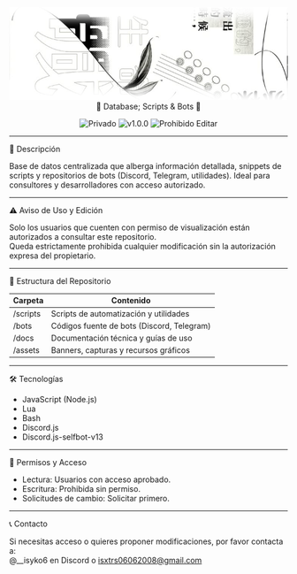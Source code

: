 <p align="center">
  <img src="https://raw.githubusercontent.com/SyKO6/sql/refs/heads/main/assets/banner.png" alt="Banner Database" width="800"/>
  💾 Database; Scripts & Bots 💾
</p>

<p align="center">
  <img src="https://img.shields.io/badge/status-Privado-ff69b4" alt="Privado">
  <img src="https://img.shields.io/badge/version-1.0.0-green" alt="v1.0.0">
  <img src="https://img.shields.io/badge/licencia-Prohibido%20Editar-red" alt="Prohibido Editar">
</p>

---

🚀 Descripción

Base de datos centralizada que alberga información detallada, snippets de scripts y repositorios de bots (Discord, Telegram, utilidades). Ideal para consultores y desarrolladores con acceso autorizado.

---

⚠️ Aviso de Uso y Edición

Solo los usuarios que cuenten con permiso de visualización están autorizados a consultar este repositorio.  
Queda estrictamente prohibida cualquier modificación sin la autorización expresa del propietario.

---

📂 Estructura del Repositorio

| Carpeta    | Contenido                                   |
|------------|---------------------------------------------|
| /scripts | Scripts de automatización y utilidades      |
| /bots    | Códigos fuente de bots (Discord, Telegram)  |
| /docs    | Documentación técnica y guías de uso        |
| /assets  | Banners, capturas y recursos gráficos       |

---

🛠️ Tecnologías

- JavaScript (Node.js)  
- Lua
- Bash  
- Discord.js
- Discord.js-selfbot-v13

---

🔐 Permisos y Acceso

- Lectura: Usuarios con acceso aprobado.  
- Escritura: Prohibida sin permiso.  
- Solicitudes de cambio: Solicitar primero.

---

📞 Contacto

Si necesitas acceso o quieres proponer modificaciones, por favor contacta a:  
@__isyko6 en Discord o isxtrs06062008@gmail.com